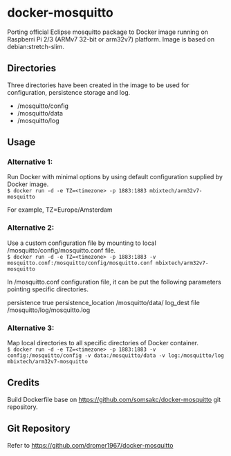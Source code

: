 # docker-mosquitto

Porting official Eclipse mosquitto package to Docker image running on Raspberri Pi 2/3 (ARMv7 32-bit or arm32v7) platform.
Image is based on debian:stretch-slim.

## Directories
Three directories have been created in the image to be used for configuration, persistence storage and log.
- /mosquitto/config
- /mosquitto/data
- /mosquitto/log

## Usage
### Alternative 1:
Run Docker with minimal options by using default configuration supplied by Docker image.<br>
`$ docker run -d -e TZ=<timezone> -p 1883:1883 mbixtech/arm32v7-mosquitto`

For example, TZ=Europe/Amsterdam

### Alternative 2:
Use a custom configuration file by mounting to local /mosquitto/config/mosquitto.conf file.<br>
`$ docker run -d -e TZ=<timezone> -p 1883:1883 -v mosquitto.conf:/mosquitto/config/mosquitto.conf mbixtech/arm32v7-mosquitto`

In /mosquitto.conf configuration file, it can be put the following parameters pointing specific directories.

persistence true
persistence_location /mosquitto/data/
log_dest file /mosquitto/log/mosquitto.log

### Alternative 3:
Map local directories to all specific directories of Docker container.<br>
`$ docker run -d -e TZ=<timezone> -p 1883:1883 -v config:/mosquitto/config -v data:/mosquitto/data -v log:/mosquitto/log mbixtech/arm32v7-mosquitto`

## Credits
Build Dockerfile base on https://github.com/somsakc/docker-mosquitto git repository.

## Git Repository
Refer to https://github.com/dromer1967/docker-mosquitto
